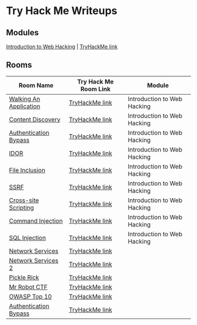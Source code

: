 # Try Hack Me Writeups

## Modules

[Introduction to Web Hacking](./intro-to-web-hacking) | [TryHackMe link](https://tryhackme.com/module/intro-to-web-hacking)  

## Rooms

| Room Name                                                                                         | Try Hack Me Room Link                                             | Module                      |
|---------------------------------------------------------------------------------------------------|-------------------------------------------------------------------|-----------------------------|
| [Walking An Application](./intro-to-web-hacking/walking-an-application/walking-an-application.md) | [TryHackMe link](https://tryhackme.com/room/walkinganapplication) | Introduction to Web Hacking |
| [Content Discovery](./intro-to-web-hacking/content-discovery/content-discovery.md)                | [TryHackMe link](https://tryhackme.com/room/contentdiscovery)     | Introduction to Web Hacking |
| [Authentication Bypass](./intro-to-web-hacking/authentication-bypass/authentication-bypass.md)    | [TryHackMe link](https://tryhackme.com/room/authenticationbypass) | Introduction to Web Hacking |
| [IDOR](./intro-to-web-hacking/idor/idor.md)                                                       | [TryHackMe link](https://tryhackme.com/room/idor)                 | Introduction to Web Hacking |
| [File Inclusion](./intro-to-web-hacking/file-inclusion/file-inclusion.md)                         | [TryHackMe link](https://tryhackme.com/room/fileinc)              | Introduction to Web Hacking |
| [SSRF](./intro-to-web-hacking/ssrf/ssrf.md)                                                       | [TryHackMe link](https://tryhackme.com/room/ssrfqi)               | Introduction to Web Hacking |
| [Cross-site Scripting](./intro-to-web-hacking/cross_site-scripting/cross_site-scripting.md)       | [TryHackMe link](https://tryhackme.com/room/xssgi)                | Introduction to Web Hacking |
| [Command Injection](./intro-to-web-hacking/command-injection/command-injection.md)                | [TryHackMe link](https://tryhackme.com/room/oscommandinjection)   | Introduction to Web Hacking |
| [SQL Injection](./intro-to-web-hacking/sql-injection/sql-injection.md)                            | [TryHackMe link](https://tryhackme.com/room/sqlinjectionlm)       | Introduction to Web Hacking |
| [Network Services](./network-services)                                                            | [TryHackMe link](https://tryhackme.com/room/networkservices)      |                             |
| [Network Services 2](./network-services-2)                                                        | [TryHackMe link](https://tryhackme.com/room/networkservices2)     |                             |
| [Pickle Rick](./pickle-rick)                                                                      | [TryHackMe link](https://tryhackme.com/room/picklerick)           |                             |
| [Mr Robot CTF](./mr-robot-ctf/mr-robot-ctf.md)                                                    | [TryHackMe link](https://tryhackme.com/room/mrrobot)              |                             |
| [OWASP Top 10](./owasp-top-10)                                                                    | [TryHackMe link](https://tryhackme.com/room/owasptop10)           |                             |
| [Authentication Bypass](./authentication-bypass/)                                                 | [TryHackMe link](https://tryhackme.com/room/authenticationbypass) |                             |
